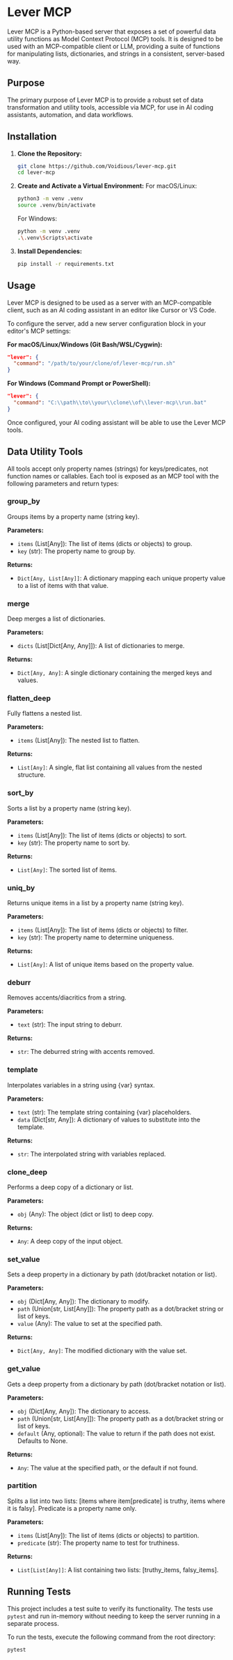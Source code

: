 # Lever MCP

Lever MCP is a Python-based server that exposes a set of powerful data utility functions as Model Context Protocol (MCP) tools. It is designed to be used with an MCP-compatible client or LLM, providing a suite of functions for manipulating lists, dictionaries, and strings in a consistent, server-based way.

## Purpose

The primary purpose of Lever MCP is to provide a robust set of data transformation and utility tools, accessible via MCP, for use in AI coding assistants, automation, and data workflows.

## Installation

1. **Clone the Repository:**
    ```bash
    git clone https://github.com/Voidious/lever-mcp.git
    cd lever-mcp
    ```

2. **Create and Activate a Virtual Environment:**
    For macOS/Linux:
    ```bash
    python3 -m venv .venv
    source .venv/bin/activate
    ```
    For Windows:
    ```bash
    python -m venv .venv
    .\.venv\Scripts\activate
    ```

3. **Install Dependencies:**
    ```bash
    pip install -r requirements.txt
    ```

## Usage

Lever MCP is designed to be used as a server with an MCP-compatible client, such as an AI coding assistant in an editor like Cursor or VS Code.

To configure the server, add a new server configuration block in your editor's MCP settings:

**For macOS/Linux/Windows (Git Bash/WSL/Cygwin):**
```json
"lever": {
  "command": "/path/to/your/clone/of/lever-mcp/run.sh"
}
```
**For Windows (Command Prompt or PowerShell):**
```json
"lever": {
  "command": "C:\\path\\to\\your\\clone\\of\\lever-mcp\\run.bat"
}
```

Once configured, your AI coding assistant will be able to use the Lever MCP tools.

## Data Utility Tools

All tools accept only property names (strings) for keys/predicates, not function names or callables. Each tool is exposed as an MCP tool with the following parameters and return types:

### group_by
Groups items by a property name (string key).

**Parameters:**
- `items` (List[Any]): The list of items (dicts or objects) to group.
- `key` (str): The property name to group by.

**Returns:**
- `Dict[Any, List[Any]]`: A dictionary mapping each unique property value to a list of items with that value.

### merge
Deep merges a list of dictionaries.

**Parameters:**
- `dicts` (List[Dict[Any, Any]]): A list of dictionaries to merge.

**Returns:**
- `Dict[Any, Any]`: A single dictionary containing the merged keys and values.

### flatten_deep
Fully flattens a nested list.

**Parameters:**
- `items` (List[Any]): The nested list to flatten.

**Returns:**
- `List[Any]`: A single, flat list containing all values from the nested structure.

### sort_by
Sorts a list by a property name (string key).

**Parameters:**
- `items` (List[Any]): The list of items (dicts or objects) to sort.
- `key` (str): The property name to sort by.

**Returns:**
- `List[Any]`: The sorted list of items.

### uniq_by
Returns unique items in a list by a property name (string key).

**Parameters:**
- `items` (List[Any]): The list of items (dicts or objects) to filter.
- `key` (str): The property name to determine uniqueness.

**Returns:**
- `List[Any]`: A list of unique items based on the property value.

### deburr
Removes accents/diacritics from a string.

**Parameters:**
- `text` (str): The input string to deburr.

**Returns:**
- `str`: The deburred string with accents removed.

### template
Interpolates variables in a string using {var} syntax.

**Parameters:**
- `text` (str): The template string containing {var} placeholders.
- `data` (Dict[str, Any]): A dictionary of values to substitute into the template.

**Returns:**
- `str`: The interpolated string with variables replaced.

### clone_deep
Performs a deep copy of a dictionary or list.

**Parameters:**
- `obj` (Any): The object (dict or list) to deep copy.

**Returns:**
- `Any`: A deep copy of the input object.

### set_value
Sets a deep property in a dictionary by path (dot/bracket notation or list).

**Parameters:**
- `obj` (Dict[Any, Any]): The dictionary to modify.
- `path` (Union[str, List[Any]]): The property path as a dot/bracket string or list of keys.
- `value` (Any): The value to set at the specified path.

**Returns:**
- `Dict[Any, Any]`: The modified dictionary with the value set.

### get_value
Gets a deep property from a dictionary by path (dot/bracket notation or list).

**Parameters:**
- `obj` (Dict[Any, Any]): The dictionary to access.
- `path` (Union[str, List[Any]]): The property path as a dot/bracket string or list of keys.
- `default` (Any, optional): The value to return if the path does not exist. Defaults to None.

**Returns:**
- `Any`: The value at the specified path, or the default if not found.

### partition
Splits a list into two lists: [items where item[predicate] is truthy, items where it is falsy]. Predicate is a property name only.

**Parameters:**
- `items` (List[Any]): The list of items (dicts or objects) to partition.
- `predicate` (str): The property name to test for truthiness.

**Returns:**
- `List[List[Any]]`: A list containing two lists: [truthy_items, falsy_items].

## Running Tests

This project includes a test suite to verify its functionality. The tests use `pytest` and run in-memory without needing to keep the server running in a separate process.

To run the tests, execute the following command from the root directory:

```bash
pytest
``` 
